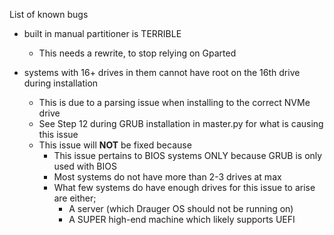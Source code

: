 List of known bugs
- built in manual partitioner is TERRIBLE
  - This needs a rewrite, to stop relying on Gparted

- systems with 16+ drives in them cannot have root on the 16th drive during installation
	- This is due to a parsing issue when installing to the correct NVMe drive
	- See Step 12 during GRUB installation in master.py for what is causing this issue
	- This issue will **NOT** be fixed because
		- This issue pertains to BIOS systems ONLY because GRUB is only used with BIOS
		- Most systems do not have more than 2-3 drives at max
		- What few systems do have enough drives for this issue to arise are either;
			- A server (which Drauger OS should not be running on)
			- A SUPER high-end machine which likely supports UEFI
